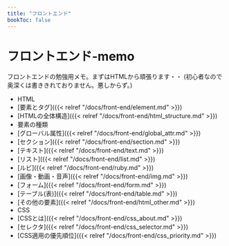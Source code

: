 ```yaml
---
title: "フロントエンド"
bookToc: false
---
```


# フロントエンド-memo

フロントエンドの勉強用メモ。まずはHTMLから頑張ります・・
(初心者なので奥深くは書ききれておりません。悪しからず。)

- HTML
 - [要素とタグ]({{< relref "/docs/front-end/element.md" >}})
 - [HTMLの全体構造]({{< relref "/docs/front-end/html_structure.md" >}})
 - 要素の種類
 - [グローバル属性]({{< relref "/docs/front-end/global_attr.md" >}})
 - [セクション]({{< relref "/docs/front-end/section.md" >}})
 - [テキスト]({{< relref "/docs/front-end/text.md" >}})
 - [リスト]({{< relref "/docs/front-end/list.md" >}})
 - [ルビ]({{< relref "/docs/front-end/ruby.md" >}})
 - [画像・動画・音声]({{< relref "/docs/front-end/img.md" >}})
 - [フォーム]({{< relref "/docs/front-end/form.md" >}})
 - [テーブル(表)]({{< relref "/docs/front-end/table.md" >}})
 - [その他の要素]({{< relref "/docs/front-end/html_other.md" >}})
- CSS
 - [CSSとは]({{< relref "/docs/front-end/css_about.md" >}})
 - [セレクタ]({{< relref "/docs/front-end/css_selector.md" >}})
 - [CSS適用の優先順位]({{< relref "/docs/front-end/css_priority.md" >}})


